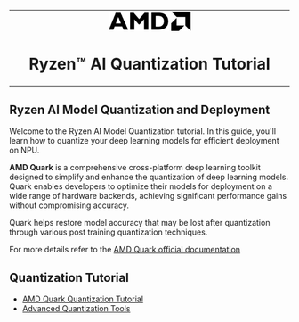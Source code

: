 <table class="sphinxhide" width="100%">
 <tr width="100%">
    <td align="center"><img src="https://raw.githubusercontent.com/Xilinx/Image-Collateral/main/xilinx-logo.png" width="30%"/><h1> Ryzen™ AI Quantization Tutorial </h1>
    </td>
 </tr>
</table>

## Ryzen AI Model Quantization and Deployment

Welcome to the Ryzen AI Model Quantization tutorial. In this guide, you'll learn how to quantize your deep learning models for efficient deployment on NPU.

**AMD Quark** is a comprehensive cross-platform deep learning toolkit designed to simplify and enhance the quantization of deep learning models. Quark enables developers to optimize their models for deployment on a wide range of hardware backends, achieving significant performance gains without compromising accuracy.

Quark helps restore model accuracy that may be lost after quantization through various post training quantization techniques.

For more details refer to the [AMD Quark official documentation](https://quark.docs.amd.com/latest/index.html)

## Quantization Tutorial

* [AMD Quark Quantization Tutorial](./docs/quark_quant_readme.md)
* [Advanced Quantization Tools](./docs/advanced_quant_readme.md)
